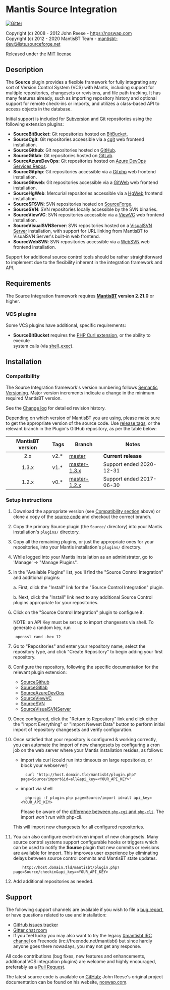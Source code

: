 # Mantis Source Integration

[![Gitter](https://img.shields.io/gitter/room/mantisbt-plugins/source-integration.svg)](https://gitter.im/mantisbt-plugins/source-integration)

Copyright (c) 2008 - 2012  John Reese - https://noswap.com  
Copyright (c) 2012 - 2020  MantisBT Team - mantisbt-dev@lists.sourceforge.net

Released under the [MIT license](https://opensource.org/licenses/MIT)


## Description

The **Source** plugin provides a flexible framework for fully integrating any
sort of Version Control System (VCS) with Mantis, including support for
multiple repositories, changesets or revisions, and file path tracking.
It has many features already, such as importing repository history and
optional support for remote check-ins or imports, and utilizes a
class-based API to access objects in the database.

Initial support is included for [Subversion](https://subversion.apache.org/)
and [Git](https://git-scm.com/) repositories using the following extension
plugins:

* **SourceBitBucket**: Git repositories hosted on [BitBucket](https://bitbucket.org/).
* **SourceCgit**: Git repositories accessible via a
  [cgit](https://git.zx2c4.com/cgit/about/) web frontend installation.
* **SourceGithub**: Git repositories hosted on [GitHub](https://github.com/).
* **SourceGitlab**: Git repositories hosted on [GitLab](https://about.gitlab.com/).
* **SourceAzureDevOps**: Git repositories hosted on [Azure DevOps Services Repos](https://azure.microsoft.com/en-us/services/devops/).
* **SourceGitphp**: Git repositories accessible via a
  [Gitphp](https://gitphp.org/) web frontend installation.
* **SourceGitweb**: Git repositories accessible via a
  [GitWeb](https://git.wiki.kernel.org/index.php/Gitweb) web frontend
  installation.
* **SourceHgWeb**: Mercurial repositories accessible via a
  [HgWeb](https://www.mercurial-scm.org/wiki/PublishingRepositories#hgweb)
  frontend installation.
* **SourceSFSVN**: SVN repositories hosted on
  [SourceForge](https://sourceforge.net/).
* **SourceSVN**: SVN repositories locally accessible by the SVN binaries.
* **SourceViewVC**: SVN repositories accessible via a
  [ViewVC](http://www.viewvc.org/) web frontend installation.
* **SourceVisualSVNServer**: SVN repositories hosted on a 
  [VisualSVN Server](https://www.visualsvn.com/server/) installation,
  with support for URL linking from MantisBT to VisualSVN Server's built-in web frontend.
* **SourceWebSVN**: SVN repositories accessible via a
  [WebSVN](https://websvnphp.github.io/) web frontend installation.

Support for additional source control tools should be rather
straightforward to implement due to the flexibility inherent in the
integration framework and API.

## Requirements

The Source Integration framework requires **[MantisBT](https://mantisbt.org/)
version 2.21.0** or higher.

### VCS plugins

Some VCS plugins have additional, specific requirements:

- **SourceBitBucket** requires the 
  [PHP Curl extension](https://www.php.net/book.curl), or the ability to execute  
  system calls (via [shell_exec](https://www.php.net/function.shell-exec)).


## Installation

### Compatibility

The Source Integration framework's version numbering follows
[Semantic Versioning](https://semver.org/). Major version increments indicate a
change in the minimum required MantisBT version.

See the [Change log](docs/CHANGELOG.md) for detailed revision history.

Depending on which version of MantisBT you are using, please make sure to
get the appropriate version of the source code.
Use [release tags](https://github.com/mantisbt-plugins/source-integration/releases),
or the relevant branch in the Plugin's GitHub repository, as per the table below:

MantisBT version | Tags | Branch | Notes
:---:|---|---|---
2.x   | v2.* | [master](https://github.com/mantisbt-plugins/source-integration/archive/master.zip) | **Current release**
1.3.x | v1.* | [master-1.3.x](https://github.com/mantisbt-plugins/source-integration/archive/master-1.3.x.zip) | Support ended 2020-12-31
1.2.x | v0.* | [master-1.2.x](https://github.com/mantisbt-plugins/source-integration/archive/master-1.2.x.zip) | Support ended 2017-06-30


### Setup instructions

1. Download the appropriate version (see [Compatibility section](#compatibility) above)
   or clone a copy of the [source code](https://github.com/mantisbt-plugins/source-integration/)
   and checkout the correct branch.

2. Copy the primary Source plugin (the `Source/` directory) into your Mantis
   installation's `plugins/` directory.

3. Copy all the remaining plugins, or just the appropriate ones for your
   repositories, into your Mantis installation's `plugins/` directory.

4. While logged into your Mantis installation as an administrator, go to
   'Manage' -> "Manage Plugins".

5. In the "Available Plugins" list, you'll find the "Source Control
   Integration" and additional plugins:

    a. First, click the "Install" link for the "Source Control Integration"
       plugin.

    b. Next, click the "Install" link next to any additional Source Control
       plugins appropriate for your repositories.

6. Click on the "Source Control Integration" plugin to configure it.

   NOTE: an API Key must be set up to import changesets via shell.
   To generate a random key, run

        openssl rand -hex 12

7. Go to "Repositories" and enter your repository name, select the
   repository type, and click "Create Repository" to begin adding your first
   repository.

8. Configure the repository, following the specific documentation for the
   relevant plugin extension:

    * [SourceGithub](docs/CONFIGURING.SourceGithub.md)
    * [SourceGitlab](SourceGitlab/README.md)
    * [SourceAzureDevOps](docs/CONFIGURING.SourceAzureDevOps.md)
    * [SourceViewVC](docs/CONFIGURING.SourceViewVC.md)
    * [SourceSVN](docs/CONFIGURING.SourceSVN.md)
    * [SourceVisualSVNServer](docs/CONFIGURING.SourceVisualSVNServer.md)

9. Once configured, click the "Return to Repository" link and click either
   the "Import Everything" or "Import Newest Data" button to perform initial
   import of repository changesets and verify configuration.

10. Once satisfied that your repository is configured & working correctly,
    you can automate the import of new changesets by configuring a cron
    job on the web server where your Mantis installation resides, as follows:

    * import via curl (could run into timeouts on large repositories,
      or block your webserver)

            curl "http://host.domain.tld/mantisbt/plugin.php?page=Source/import&id=all&api_key=<YOUR_API_KEY>"

    * import via shell

            php-cgi -f plugin.php page=Source/import id=all api_key=<YOUR_API_KEY>

      Please be aware of the [difference between `php-cgi` and `php-cli`](http://www.php-cli.com/php-cli-cgi.shtml).
      The import *won't run* with php-cli.

    This will import new changesets for all configured repositories.

11. You can also configure event-driven import of new changesets. Many source control 
    systems support configurable hooks or triggers which can be used to notify the 
    **Source** plugin that new commits or revisions are available for import. This 
    improves user experience by eliminating delays between source control commits and 
    MantisBT state updates.
    
            http://host.domain.tld/mantisbt/plugin.php?page=Source/checkin&api_key=<YOUR_API_KEY>
   

12. Add additional repositories as needed.

## Support

The following support channels are available if you wish to file a
[bug report](https://github.com/mantisbt-plugins/source-integration/issues/new),
or have questions related to use and installation:

  - [GitHub issues tracker](https://github.com/mantisbt-plugins/source-integration/issues)
  - [Gitter chat room](https://gitter.im/mantisbt-plugins/source-integration)
  - If you feel lucky you may also want to try the legacy
    [#mantisbt IRC channel](https://webchat.freenode.net/?channels=%23mantisbt)
    on Freenode (irc://freenode.net/mantisbt)
    but since hardly anyone goes there nowadays, you may not get any response.

All code contributions (bug fixes, new features and enhancements, additional
VCS integration plugins) are welcome and highly encouraged, preferably as a
[Pull Request](https://github.com/mantisbt-plugins/source-integration/compare).

The latest source code is available on
[GitHub](https://github.com/mantisbt-plugins/source-integration);
John Reese's original project documentation can be found on his website,
[noswap.com](https://noswap.com/projects/source-integration/).
